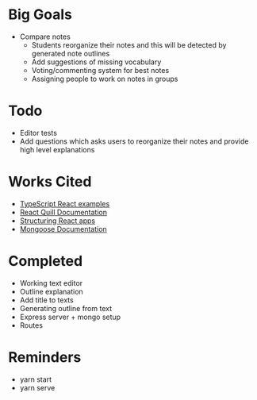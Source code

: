 # Big Goals

- Compare notes
  - Students reorganize their notes and this will be detected by generated note outlines
  - Add suggestions of missing vocabulary
  - Voting/commenting system for best notes
  - Assigning people to work on notes in groups

# Todo

- Editor tests
- Add questions which asks users to reorganize their notes and provide high level explanations

# Works Cited

- [TypeScript React examples](https://github.com/carlrip/LearnReact17WithTypeScript)
- [React Quill Documentation](https://github.com/zenoamaro/react-quill#use-the-component)
- [Structuring React apps](https://reactjs.org/docs/faq-structure.html)
- [Mongoose Documentation](https://mongoosejs.com/docs/guides.html)

# Completed

- Working text editor
- Outline explanation
- Add title to texts
- Generating outline from text
- Express server + mongo setup
- Routes

# Reminders

- yarn start
- yarn serve
